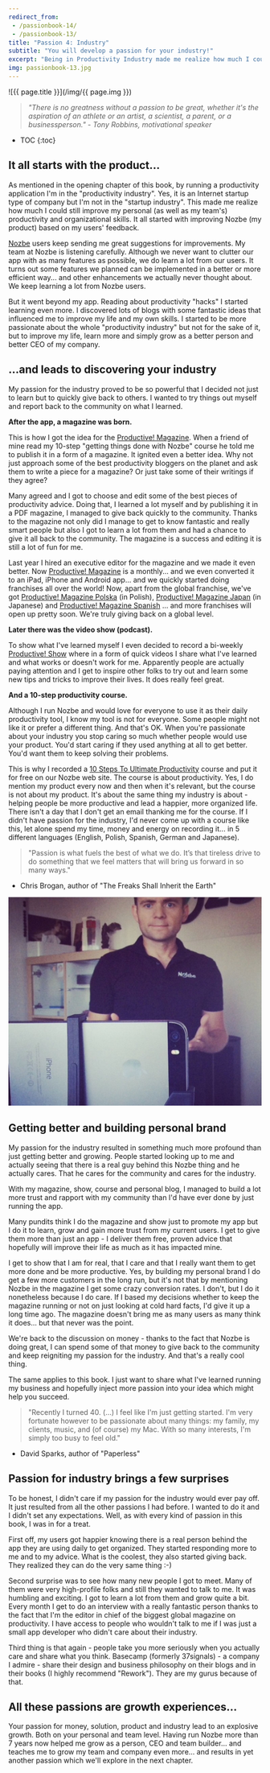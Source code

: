 ```yaml
---
redirect_from:
 - /passionbook-14/
 - /passionbook-13/
title: "Passion 4: Industry"
subtitle: "You will develop a passion for your industry!"
excerpt: "Being in Productivity Industry made me realize how much I could still improve my personal (as well as my team's) productivity and organizational skills. It all started with improving Nozbe (my product) based on my users' feedback."
img: passionbook-13.jpg
---
```


![{{ page.title }}](/img/{{ page.img }})

>*"There is no greatness without a passion to be great, whether it's the aspiration of an athlete or an artist, a scientist, a parent, or a businessperson." - Tony Robbins, motivational speaker*

* TOC
{:toc}

## It all starts with the product...

As mentioned in the opening chapter of this book, by running a productivity application I'm in the "productivity industry". Yes, it is an Internet startup type of company but I'm not in the "startup industry". This made me realize how much I could still improve my personal (as well as my team's) productivity and organizational skills. It all started with improving Nozbe (my product) based on my users' feedback.

[Nozbe][] users keep sending me great suggestions for improvements. My team at Nozbe is listening carefully. Although we never want to clutter our app with as many features as possible, we do learn a lot from our users. It turns out some features we planned can be implemented in a better or more efficient way... and other enhancements we actually never thought about. We keep learning a lot from Nozbe users.

But it went beyond my app. Reading about productivity "hacks" I started learning even more. I discovered lots of blogs with some fantastic ideas that influenced me to improve my life and my own skills. I started to be more passionate about the whole "productivity industry" but not for the sake of it, but to improve my life, learn more and simply grow as a better person and better CEO of my company.

## ...and leads to discovering your industry

My passion for the industry proved to be so powerful that I decided not just to learn but to quickly give back to others. I wanted to try things out myself and report back to the community on what I learned.

**After the app, a magazine was born.**

This is how I got the idea for the [Productive! Magazine][pm]. When a friend of mine read my 10-step "getting things done with Nozbe" course he told me to publish it in a form of a magazine. It ignited even a better idea. Why not just approach some of the best productivity bloggers on the planet and ask them to write a piece for a magazine? Or just take some of their writings if they agree?

Many agreed and I got to choose and edit some of the best pieces of productivity advice. Doing that, I learned a lot myself and by publishing it in a PDF magazine, I managed to give back quickly to the community. Thanks to the magazine not only did I manage to get to know fantastic and really smart people but also I got to learn a lot from them and had a chance to give it all back to the community. The magazine is a success and editing it is still a lot of fun for me.

Last year I hired an executive editor for the magazine and we made it even better. Now [Productive! Magazine][pm] is a monthly... and we even converted it to an iPad, iPhone and Android app... and we quickly started doing franchises all over the world! Now, apart from the global franchise, we've got [Productive! Magazine Polska][pmpl] (in Polish), [Productive! Magazine Japan][pmjp] (in Japanese) and [Productive! Magazine Spanish][pmes] ... and more franchises will open up pretty soon. We're truly giving back on a global level.

**Later there was the video show (podcast).**

To show what I've learned myself I even decided to record a bi-weekly [Productive! Show][ps] where in a form of quick videos I share what I've learned and what works or doesn't work for me. Apparently people are actually paying attention and I get to inspire other folks to try out and learn some new tips and tricks to improve their lives. It does really feel great.

**And a 10-step productivity course.**

Although I run Nozbe and would love for everyone to use it as their daily productivity tool, I know my tool is not for everyone. Some people might not like it or prefer a different thing. And that's OK. When you're passionate about your industry you stop caring so much whether people would use your product. You'd start caring if they used anything at all to get better. You'd want them to keep solving their problems.

This is why I recorded a [10 Steps To Ultimate Productivity][10] course and put it for free on our Nozbe web site. The course is about productivity. Yes, I do mention my product every now and then when it's relevant, but the course is not about my product. It's about the same thing my industry is about - helping people be more productive and lead a happier, more organized life. There isn't a day that I don't get an email thanking me for the course. If I didn't have passion for the industry, I'd never come up with a course like this, let alone spend my time, money and energy on recording it... in 5 different languages (English, Polish, Spanish, German and Japanese).

>"Passion is what fuels the best of what we do. It’s that tireless drive to do something that we feel matters that will bring us forward in so many ways."
- Chris Brogan, author of "The Freaks Shall Inherit the Earth"

![It's all about passion - 14](/img/passionbook-14.jpg)

## Getting better and building personal brand

My passion for the industry resulted in something much more profound than just getting better and growing. People started looking up to me and actually seeing that there is a real guy behind this Nozbe thing and he actually cares. That he cares for the community and cares for the industry.

With my magazine, show, course and personal blog, I managed to build a lot more trust and rapport with my community than I'd have ever done by just running the app.

Many pundits think I do the magazine and show just to promote my app but I do it to learn, grow and gain more trust from my current users. I get to give them more than just an app - I deliver them free, proven advice that hopefully will improve their life as much as it has impacted mine.

I get to show that I am for real, that I care and that I really want them to get more done and be more productive. Yes, by building my personal brand I do get a few more customers in the long run, but it's not that by mentioning Nozbe in the magazine I get some crazy conversion rates. I don't, but I do it nonetheless because I do care. If I based my decisions whether to keep the magazine running or not on just looking at cold hard facts, I'd give it up a long time ago. The magazine doesn't bring me as many users as many think it does... but that never was the point.

We're back to the discussion on money - thanks to the fact that Nozbe is doing great, I can spend some of that money to give back to the community and keep reigniting my passion for the industry. And that's a really cool thing.

The same applies to this book. I just want to share what I've learned running my business and hopefully inject more passion into your idea which might help you succeed.

>"Recently I turned 40. (...) I feel like I'm just getting started. I'm very fortunate however to be passionate
about many things: my family, my clients, music, and (of course) my Mac. With so many interests, I'm
simply too busy to feel old."
- David Sparks, author of "Paperless"

## Passion for industry brings a few surprises

To be honest, I didn't care if my passion for the industry would ever pay off. It just resulted from all the other passions I had before. I wanted to do it and I didn't set any expectations. Well, as with every kind of passion in this book, I was in for a treat.

First off, my users got happier knowing there is a real person behind the app they are using daily to get organized. They started responding more to me and to my advice. What is the coolest, they also started giving back. They realized they can do the very same thing :-)

Second surprise was to see how many new people I got to meet. Many of them were very high-profile folks and still they wanted to talk to me. It was humbling and exciting. I got to learn a lot from them and grow quite a bit. Every month I get to do an interview with a really fantastic person thanks to the fact that I'm the editor in chief of the biggest global magazine on productivity. I have access to people who wouldn't talk to me if I was just a small app developer who didn't care about their industry.

Third thing is that again - people take you more seriously when you actually care and share what you think. Basecamp (formerly 37signals) - a company I admire - share their design and business philosophy on their blogs and in their books (I highly recommend "Rework"). They are my gurus because of that.

## All these passions are growth experiences...

Your passion for money, solution, product and industry lead to an explosive growth. Both on your personal and team level. Having run Nozbe more than 7 years now helped me grow as a person, CEO and team builder... and teaches me to grow my team and company even more... and results in yet another passion which we'll explore in the next chapter.


[Nozbe]: http://Nozbe.com/
[a]: http://mnoz.be/0k
[b]: /passion/
[c]: /its-all-about-passion
[s]: /passion/
[pm]: http://productivemag.com/
[pmpl]: http://productivemag.pl/
[pmjp]: http://productivemag.jp/
[pmes]: http://productivemag.es/
[ps]: /show/
[10]: https://help.nozbe.com/bonus/introduction/